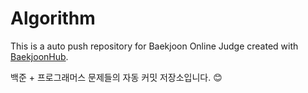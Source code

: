 # Algorithm
This is a auto push repository for Baekjoon Online Judge created with [BaekjoonHub](https://github.com/BaekjoonHub/BaekjoonHub).

백준 + 프로그래머스 문제들의 자동 커밋 저장소입니다. 😊

